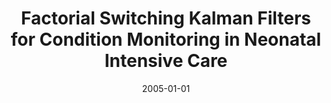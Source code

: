 ---
title: "Factorial Switching Kalman Filters for Condition Monitoring in Neonatal Intensive Care"
collection: publications
permalink: /publication/2005-factorial-switching-kalman-filters-for
date: 2005-01-01
venue: 'Advances in Neural Information Processing Systems 18'
paperurl: '/files/Williams_2005_NeurIPS.pdf'
citation: 'Christopher Williams, John Quinn, Neil McIntosh'
---